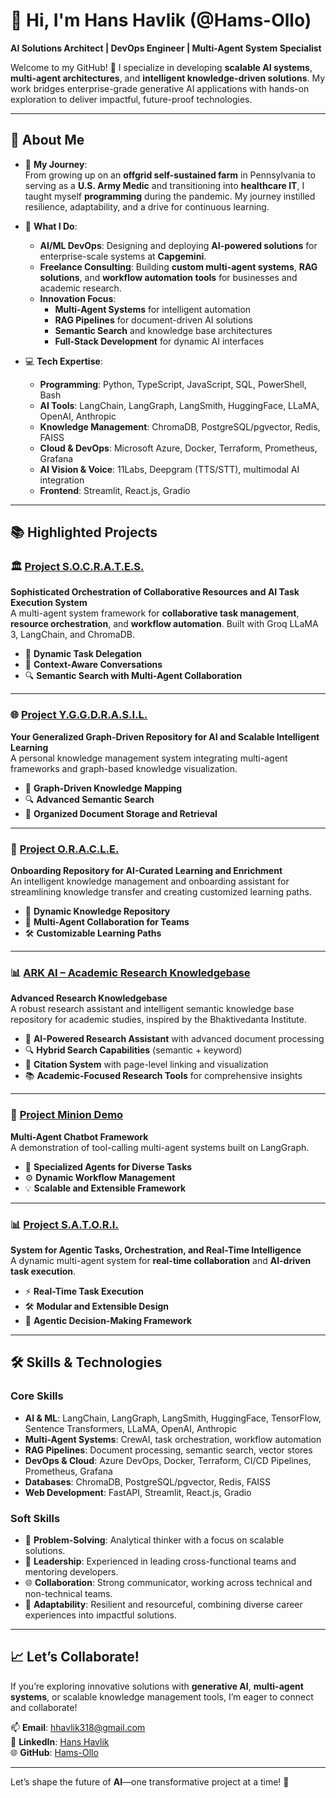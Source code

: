 # 👋 **Hi, I'm Hans Havlik (@Hams-Ollo)**  
**AI Solutions Architect | DevOps Engineer | Multi-Agent System Specialist**

Welcome to my GitHub! 🚀 I specialize in developing **scalable AI systems**, **multi-agent architectures**, and **intelligent knowledge-driven solutions**. My work bridges enterprise-grade generative AI applications with hands-on exploration to deliver impactful, future-proof technologies.

---

## 🌟 **About Me**  

- 🌱 **My Journey**:  
   From growing up on an **offgrid self-sustained farm** in Pennsylvania to serving as a **U.S. Army Medic** and transitioning into **healthcare IT**, I taught myself **programming** during the pandemic. My journey instilled resilience, adaptability, and a drive for continuous learning.  

- 💼 **What I Do**:  
   - **AI/ML DevOps**: Designing and deploying **AI-powered solutions** for enterprise-scale systems at **Capgemini**.  
   - **Freelance Consulting**: Building **custom multi-agent systems**, **RAG solutions**, and **workflow automation tools** for businesses and academic research.  
   - **Innovation Focus**:  
     - **Multi-Agent Systems** for intelligent automation  
     - **RAG Pipelines** for document-driven AI solutions  
     - **Semantic Search** and knowledge base architectures  
     - **Full-Stack Development** for dynamic AI interfaces  

- 💻 **Tech Expertise**:  
   - **Programming**: Python, TypeScript, JavaScript, SQL, PowerShell, Bash  
   - **AI Tools**: LangChain, LangGraph, LangSmith, HuggingFace, LLaMA, OpenAI, Anthropic  
   - **Knowledge Management**: ChromaDB, PostgreSQL/pgvector, Redis, FAISS  
   - **Cloud & DevOps**: Microsoft Azure, Docker, Terraform, Prometheus, Grafana  
   - **AI Vision & Voice**: 11Labs, Deepgram (TTS/STT), multimodal AI integration  
   - **Frontend**: Streamlit, React.js, Gradio  

---

## 📚 **Highlighted Projects**  

### 🏛️ **[Project S.O.C.R.A.T.E.S.](https://github.com/Hams-Ollo/project-socrates)**  
**Sophisticated Orchestration of Collaborative Resources and AI Task Execution System**  
A multi-agent system framework for **collaborative task management**, **resource orchestration**, and **workflow automation**. Built with Groq LLaMA 3, LangChain, and ChromaDB.

- 🔄 **Dynamic Task Delegation**
- 💬 **Context-Aware Conversations**
- 🔍 **Semantic Search with Multi-Agent Collaboration**

---

### 🌐 **[Project Y.G.G.D.R.A.S.I.L.](https://github.com/Hams-Ollo/project-yggdrasil)**  
**Your Generalized Graph-Driven Repository for AI and Scalable Intelligent Learning**  
A personal knowledge management system integrating multi-agent frameworks and graph-based knowledge visualization.

- 🧠 **Graph-Driven Knowledge Mapping**
- 🔍 **Advanced Semantic Search**
- 📂 **Organized Document Storage and Retrieval**

---

### 📘 **[Project O.R.A.C.L.E.](https://github.com/Hams-Ollo/project-oracle)**  
**Onboarding Repository for AI-Curated Learning and Enrichment**  
An intelligent knowledge management and onboarding assistant for streamlining knowledge transfer and creating customized learning paths.

- 📖 **Dynamic Knowledge Repository**
- 🤝 **Multi-Agent Collaboration for Teams**
- 🛠️ **Customizable Learning Paths**

---

### 📊 **[ARK AI – Academic Research Knowledgebase](https://github.com/Hams-Ollo/ark-ai)**  
**Advanced Research Knowledgebase**  
A robust research assistant and intelligent semantic knowledge base repository for academic studies, inspired by the Bhaktivedanta Institute.

- 🤖 **AI-Powered Research Assistant** with advanced document processing
- 🔍 **Hybrid Search Capabilities** (semantic + keyword)
- 📝 **Citation System** with page-level linking and visualization
- 📚 **Academic-Focused Research Tools** for comprehensive insights

---

### 🔧 **[Project Minion Demo](https://github.com/Hams-Ollo/project-minion-demo)**  
**Multi-Agent Chatbot Framework**  
A demonstration of tool-calling multi-agent systems built on LangGraph.

- 🤖 **Specialized Agents for Diverse Tasks**
- ⚙️ **Dynamic Workflow Management**
- 💡 **Scalable and Extensible Framework**

---

### 📊 **[Project S.A.T.O.R.I.](https://github.com/Hams-Ollo/project-satori)**  
**System for Agentic Tasks, Orchestration, and Real-Time Intelligence**  
A dynamic multi-agent system for **real-time collaboration** and **AI-driven task execution**.

- ⚡ **Real-Time Task Execution**
- 🛠️ **Modular and Extensible Design**
- 🧠 **Agentic Decision-Making Framework**

---

## 🛠️ **Skills & Technologies**  

### **Core Skills**  
- **AI & ML**: LangChain, LangGraph, LangSmith, HuggingFace, TensorFlow, Sentence Transformers, LLaMA, OpenAI, Anthropic  
- **Multi-Agent Systems**: CrewAI, task orchestration, workflow automation  
- **RAG Pipelines**: Document processing, semantic search, vector stores  
- **DevOps & Cloud**: Azure DevOps, Docker, Terraform, CI/CD Pipelines, Prometheus, Grafana  
- **Databases**: ChromaDB, PostgreSQL/pgvector, Redis, FAISS  
- **Web Development**: FastAPI, Streamlit, React.js, Gradio  

### **Soft Skills**  
- 🧩 **Problem-Solving**: Analytical thinker with a focus on scalable solutions.  
- 👥 **Leadership**: Experienced in leading cross-functional teams and mentoring developers.  
- 🌐 **Collaboration**: Strong communicator, working across technical and non-technical teams.  
- 🔄 **Adaptability**: Resilient and resourceful, combining diverse career experiences into impactful solutions.  

---

## 📈 **Let’s Collaborate!**  

If you’re exploring innovative solutions with **generative AI**, **multi-agent systems**, or scalable knowledge management tools, I’m eager to connect and collaborate!  

📫 **Email**: hhavlik318@gmail.com  
🔗 **LinkedIn**: [Hans Havlik](https://linkedin.com/in/hanshavlik)  
🌐 **GitHub**: [Hams-Ollo](https://github.com/Hams-Ollo)  

---

Let’s shape the future of **AI**—one transformative project at a time! 🚀
